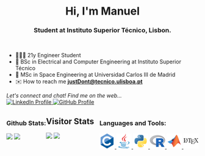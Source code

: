 <h1 align="center">Hi, I'm Manuel</h1>
<h3 align="center">Student at Instituto Superior Técnico, Lisbon.</h3>
<br>

- 🧑🏻‍💻 21y Engineer Student
- 🔌 BSc in Electrical and Computer Engineering at Instituto Superior Técnico
- 🚀 MSc in Space Engineering at Universidad Carlos III de Madrid
- ✉️ How to reach me **justDont@tecnico.ulisboa.pt**

<p align="left">
  <i>Let's connect and chat! Find me on the web...</i>
  <br>
  <a href="https://www.linkedin.com/in/Manuel-Salema-Guilherme/" target="_blank" rel="noopener noreferrer">
    <img src="https://img.shields.io/badge/-Linkedin-blue?style=flat-square&logo=Linkedin&logoColor=white" alt="LinkedIn Profile">
  </a>
  <a href="https://github.com/pimpaoz15" target="_blank" rel="noopener noreferrer">
    <img src="https://img.shields.io/badge/-GitHub-black?style=flat-square&logo=Github&logoColor=white" alt="GitHub Profile">
  </a>
</p>

<div> 
  <div style="float: left;">
    <h3>Github Stats:</h3>
    <img height="200" src="https://github-readme-stats.vercel.app/api?username=pimpaoz15&count_private=true&show_icons=true&theme=transparent&cache_seconds=8600">
    <img height="200" src="https://github-readme-stats.vercel.app/api/top-langs/?username=pimpaoz15&count_private=true&theme=transparent&cache_seconds=8600">
  </div>
  <div style="float: right;">
    <h3>Languages and Tools:</h3>
    <p>
      <a href="https://www.cprogramming.com/" target="_blank" rel="noreferrer">
        <img src="https://raw.githubusercontent.com/devicons/devicon/master/icons/c/c-original.svg" alt="c" width="40" height="40" /> 
      </a> 
      <a href="https://www.java.com" target="_blank" rel="noreferrer">
        <img src="https://raw.githubusercontent.com/devicons/devicon/master/icons/java/java-original.svg" alt="java" width="40" height="40" /> 
      </a>
      <a href="https://www.python.org" target="_blank" rel="noreferrer">
        <img src="https://raw.githubusercontent.com/devicons/devicon/master/icons/python/python-original.svg" alt="python" width="40" height="40" />
      </a>
      <a href="https://www.r-project.org/" target="_blank" rel="noreferrer">
        <img src="https://raw.githubusercontent.com/devicons/devicon/master/icons/r/r-original.svg" alt="r" width="40" height="40" />
      </a>
      <a href="https://www.mathworks.com/products/matlab.html" target="_blank" rel="noreferrer">
        <img src="https://raw.githubusercontent.com/devicons/devicon/master/icons/matlab/matlab-original.svg" alt="matlab" width="40" height="40" />
      </a>
      <a href="https://www.latex-project.org/" target="_blank" rel="noreferrer">
        <img src="https://raw.githubusercontent.com/devicons/devicon/master/icons/latex/latex-original.svg" alt="latex" width="40" height="40" />
      </a>
    </p>
  </div>
</div>

## Visitor Stats

<div align="left">
  
<img src="https://views.whatilearened.today/views/github/pimpaoz15/pimpaoz15.svg"/> <img src="https://img.shields.io/badge/Thanks%20for%20visiting-!-1EAEDB.svg"/>

</div>
